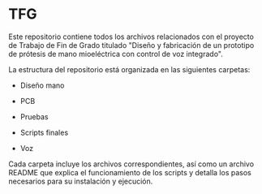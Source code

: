 # TFG
Este repositorio contiene todos los archivos relacionados con el proyecto de Trabajo de Fin de Grado titulado "Diseño y fabricación de un prototipo de prótesis de mano mioeléctrica con control de voz integrado".

La estructura del repositorio está organizada en las siguientes carpetas:

* Diseño mano

* PCB

* Pruebas

* Scripts finales

* Voz

Cada carpeta incluye los archivos correspondientes, así como un archivo README que explica el funcionamiento de los scripts y detalla los pasos necesarios para su instalación y ejecución.
